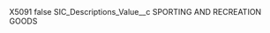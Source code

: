 <?xml version="1.0" encoding="UTF-8"?>
<CustomMetadata xmlns="http://soap.sforce.com/2006/04/metadata" xmlns:xsi="http://www.w3.org/2001/XMLSchema-instance" xmlns:xsd="http://www.w3.org/2001/XMLSchema">
    <label>X5091</label>
    <protected>false</protected>
    <values>
        <field>SIC_Descriptions_Value__c</field>
        <value xsi:type="xsd:string">SPORTING AND RECREATION GOODS</value>
    </values>
</CustomMetadata>

